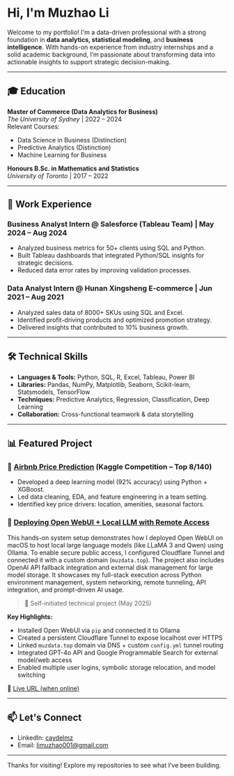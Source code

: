 # Hi, I'm Muzhao Li

Welcome to my portfolio! I'm a data-driven professional with a strong foundation in **data analytics, statistical modeling**, and **business intelligence**. With hands-on experience from industry internships and a solid academic background, I’m passionate about transforming data into actionable insights to support strategic decision-making.

---

## 🎓 Education

**Master of Commerce (Data Analytics for Business)**  
*The University of Sydney* | 2022 – 2024  
Relevant Courses:  
- Data Science in Business (Distinction)  
- Predictive Analytics (Distinction)  
- Machine Learning for Business  

**Honours B.Sc. in Mathematics and Statistics**  
*University of Toronto* | 2017 – 2022  

---

## 💼 Work Experience

### Business Analyst Intern @ Salesforce (Tableau Team) | May 2024 – Aug 2024
- Analyzed business metrics for 50+ clients using SQL and Python.
- Built Tableau dashboards that integrated Python/SQL insights for strategic decisions.
- Reduced data error rates by improving validation processes.

### Data Analyst Intern @ Hunan Xingsheng E-commerce | Jun 2021 – Aug 2021
- Analyzed sales data of 8000+ SKUs using SQL and Excel.
- Identified profit-driving products and optimized promotion strategy.
- Delivered insights that contributed to 10% business growth.

---

## 🛠️ Technical Skills

- **Languages & Tools:** Python, SQL, R, Excel, Tableau, Power BI  
- **Libraries:** Pandas, NumPy, Matplotlib, Seaborn, Scikit-learn, Statsmodels, TensorFlow  
- **Techniques:** Predictive Analytics, Regression, Classification, Deep Learning  
- **Collaboration:** Cross-functional teamwork & data storytelling

---

## 📊 Featured Project

### 🏡 [Airbnb Price Prediction](./Projects/airbnb-price-prediction/) (Kaggle Competition – Top 8/140)
- Developed a deep learning model (92% accuracy) using Python + XGBoost.
- Led data cleaning, EDA, and feature engineering in a team setting.
- Identified key price drivers: location, amenities, seasonal factors.

### 🧠 [Deploying Open WebUI + Local LLM with Remote Access](./Projects/open-webui-local-llm/)

This hands-on system setup demonstrates how I deployed Open WebUI on macOS to host local large language models (like LLaMA 3 and Qwen) using Ollama. To enable secure public access, I configured Cloudflare Tunnel and connected it with a custom domain (`muzdata.top`). The project also includes OpenAI API fallback integration and external disk management for large model storage. It showcases my full-stack execution across Python environment management, system networking, remote tunneling, API integration, and prompt-driven AI usage.

> 📘 Self-initiated technical project (May 2025)

**Key Highlights:**
- Installed Open WebUI via `pip` and connected it to Ollama
- Created a persistent Cloudflare Tunnel to expose localhost over HTTPS
- Linked `muzdata.top` domain via DNS + custom `config.yml` tunnel routing
- Integrated GPT-4o API and Google Programmable Search for external model/web access
- Enabled multiple user logins, symbolic storage relocation, and model switching

🔗 [Live URL (when online)](https://www.muzdata.top) 

---

## 📫 Let's Connect

- LinkedIn: [caydelmz](https://www.linkedin.com/in/caydelmz)  
- Email: limuzhao001@gmail.com  

---

Thanks for visiting! Explore my repositories to see what I’ve been building.
